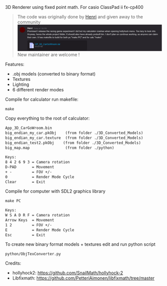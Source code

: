 3D Renderer using fixed point math. For casio ClassPad ii fx-cp400


> The code was originally done by [Henri](https://github.com/im-henri/) and given away to the community
![legacy.png](docs/legacy.png)
New maintainer are welcome ! 


Features:
- .obj models (converted to binary format)
- Textures
- Lighting
- 6 different render modes

Compile for calculator run makefile:
```
make
```
Copy everything to the root of calculator:
```
App_3D_CarGoWroom.bin
big_endian_my_car.pkObj    (from folder ./3D_Converted_Models)
big_endian_my_car.texture  (from folder ./3D_Converted_Models)
big_endian_test2.pkObj    (from folder ./3D_Converted_Models)
big_map.map                (from folder ./python)
```


```
Keys:
8 4 2 6 9 3 = Camera rotation
D-PAD       = Movement
+ -         = FOV +/-
0           = Render Mode Cycle
Clear       = Exit
```


Compile for computer with SDL2 graphics library
```
make PC
```
```
Keys:
W S A D R F = Camera rotation
Arrow Keys  = Movement
1 2         = FOV +/-
E           = Render Mode Cycle
Esc         = Exit
```



To create new binary format models + textures edit and run python script
```
python/ObjTexConverter.py
```

Credits:
- hollyhock2: https://github.com/SnailMath/hollyhock-2
- Libfixmath: https://github.com/PetteriAimonen/libfixmath/tree/master